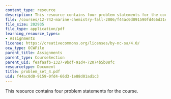 ```yaml
---
content_type: resource
description: This resource contains four problem statements for the course.
file: /courses/12-742-marine-chemistry-fall-2006/f44ac0d091590fd466d31e88d01ad1c3_problem_set_4.pdf
file_size: 202935
file_type: application/pdf
learning_resource_types:
- Assignments
license: https://creativecommons.org/licenses/by-nc-sa/4.0/
ocw_type: OCWFile
parent_title: Assignments
parent_type: CourseSection
parent_uid: feafaafb-1327-9bdf-91d4-72074b5b08fc
resourcetype: Document
title: problem_set_4.pdf
uid: f44ac0d0-9159-0fd4-66d3-1e88d01ad1c3
---
```

This resource contains four problem statements for the course.
